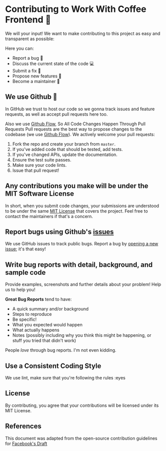 # Contributing to Work With Coffee Frontend :rocket:
We will your input! We want to make contributing to this project as easy and transparent as possible: 

Here you can:
- Report a bug :bug:
- Discuss the current state of the code :computer:
- Submit a fix :hammer:
- Propose new features :space_invader:
- Become a maintainer :police_car:

## We use Github :gift_heart:
In GitHub we trust to host our code so we gonna track issues and feature requests, as well as accept pull requests here too.

Also we use [Github Flow](https://guides.github.com/introduction/flow/index.html), So All Code Changes Happen Through Pull Requests
Pull requests are the best way to propose changes to the codebase (we use [Github Flow](https://guides.github.com/introduction/flow/index.html)). We actively welcome your pull requests:

1. Fork the repo and create your branch from `master`.
2. If you've added code that should be tested, add tests.
3. If you've changed APIs, update the documentation.
4. Ensure the test suite passes.
5. Make sure your code lints.
6. Issue that pull request!

## Any contributions you make will be under the MIT Software License
In short, when you submit code changes, your submissions are understood to be under the same [MIT License](http://choosealicense.com/licenses/mit/) that covers the project. Feel free to contact the maintainers if that's a concern.

## Report bugs using Github's [issues](https://github.com/workwith-coffee/portal/issues)
We use GitHub issues to track public bugs. Report a bug by [opening a new issue](); it's that easy!

## Write bug reports with detail, background, and sample code
Provide examples, screenshots and further details about your problem! Help us to help you!

**Great Bug Reports** tend to have:

- A quick summary and/or background
- Steps to reproduce
- Be specific!
- What you expected would happen
- What actually happens
- Notes (possibly including why you think this might be happening, or stuff you tried that didn't work)

People *love* through bug reports. I'm not even kidding.

## Use a Consistent Coding Style
We use lint, make sure that you're following the rules :eyes

## License
By contributing, you agree that your contributions will be licensed under its MIT License.

## References
This document was adapted from the open-source contribution guidelines for [Facebook's Draft](https://github.com/facebook/draft-js/blob/a9316a723f9e918afde44dea68b5f9f39b7d9b00/CONTRIBUTING.md)
